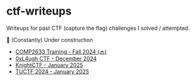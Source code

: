 # ctf-writeups
Writeups for past CTF (capture the flag) challenges I solved / attempted.

🚧 (Constantly) Under construction

* [COMP2633 Training - Fall 2024 (🔜)]()
* [0xL4ugh CTF - December 2024](./2024-0xL4ugh-ctf/manifesto/readme.md)
* [KnightCTF - January 2025](./2025-KnightCTF/knights-droid/readme.md)
* [TUCTF 2024 - January 2025](./2024-TUCTF/Web/README.md)
